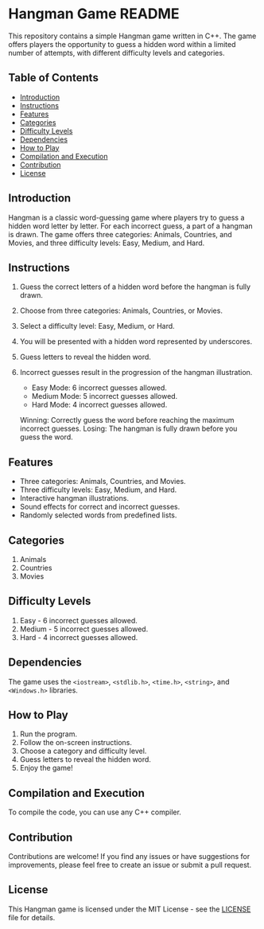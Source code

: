 # Hangman Game README

This repository contains a simple Hangman game written in C++. The game offers players the opportunity to guess a hidden word within a limited number of attempts, with different difficulty levels and categories.

## Table of Contents

- [Introduction](#introduction)
- [Instructions](#instructions)
- [Features](#features)
- [Categories](#categories)
- [Difficulty Levels](#difficulty-levels)
- [Dependencies](#dependencies)
- [How to Play](#how-to-play)
- [Compilation and Execution](#compilation-and-execution)
- [Contribution](#contribution)
- [License](#license)

## Introduction

Hangman is a classic word-guessing game where players try to guess a hidden word letter by letter. For each incorrect guess, a part of a hangman is drawn. The game offers three categories: Animals, Countries, and Movies, and three difficulty levels: Easy, Medium, and Hard.

## Instructions

1. Guess the correct letters of a hidden word before the hangman is fully drawn.
2. Choose from three categories: Animals, Countries, or Movies.
3. Select a difficulty level: Easy, Medium, or Hard.
4. You will be presented with a hidden word represented by underscores.
5. Guess letters to reveal the hidden word.
6. Incorrect guesses result in the progression of the hangman illustration.

   - Easy Mode: 6 incorrect guesses allowed.
   - Medium Mode: 5 incorrect guesses allowed.
   - Hard Mode: 4 incorrect guesses allowed.

   Winning: Correctly guess the word before reaching the maximum incorrect guesses.
   Losing: The hangman is fully drawn before you guess the word.

## Features

- Three categories: Animals, Countries, and Movies.
- Three difficulty levels: Easy, Medium, and Hard.
- Interactive hangman illustrations.
- Sound effects for correct and incorrect guesses.
- Randomly selected words from predefined lists.

## Categories

1. Animals
2. Countries
3. Movies

## Difficulty Levels

1. Easy - 6 incorrect guesses allowed.
2. Medium - 5 incorrect guesses allowed.
3. Hard - 4 incorrect guesses allowed.

## Dependencies

The game uses the `<iostream>`, `<stdlib.h>`, `<time.h>`, `<string>`, and `<Windows.h>` libraries.

## How to Play

1. Run the program.
2. Follow the on-screen instructions.
3. Choose a category and difficulty level.
4. Guess letters to reveal the hidden word.
5. Enjoy the game!

## Compilation and Execution

To compile the code, you can use any C++ compiler. 


## Contribution

Contributions are welcome! If you find any issues or have suggestions for improvements, please feel free to create an issue or submit a pull request.

## License

This Hangman game is licensed under the MIT License - see the [LICENSE](LICENSE) file for details.
